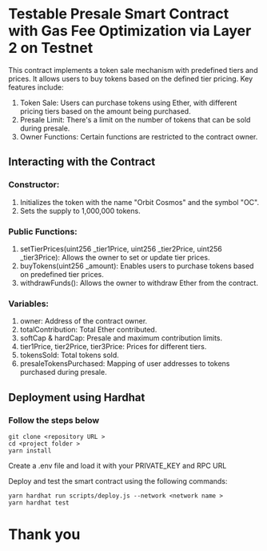 # Testable Presale Smart Contract with Gas Fee Optimization via Layer 2 on Testnet

This contract implements a token sale mechanism with predefined tiers and prices. It allows users to buy tokens based on the defined tier pricing. Key features include:

1. Token Sale: Users can purchase tokens using Ether, with different pricing tiers based on the amount being purchased.
2. Presale Limit: There's a limit on the number of tokens that can be sold during presale.
3. Owner Functions: Certain functions are restricted to the contract owner.

## Interacting with the Contract

### Constructor:

1. Initializes the token with the name "Orbit Cosmos" and the symbol "OC".
2. Sets the supply to 1,000,000 tokens.

### Public Functions:

1. setTierPrices(uint256 \_tier1Price, uint256 \_tier2Price, uint256 \_tier3Price): Allows the owner to set or update tier prices.
2. buyTokens(uint256 \_amount): Enables users to purchase tokens based on predefined tier prices.
3. withdrawFunds(): Allows the owner to withdraw Ether from the contract.

### Variables:

1. owner: Address of the contract owner.
2. totalContribution: Total Ether contributed.
3. softCap & hardCap: Presale and maximum contribution limits.
4. tier1Price, tier2Price, tier3Price: Prices for different tiers.
5. tokensSold: Total tokens sold.
6. presaleTokensPurchased: Mapping of user addresses to tokens purchased during presale.

## Deployment using Hardhat

### Follow the steps below

```shell
git clone <repository URL >
cd <project folder >
yarn install
```

Create a .env file and load it with your PRIVATE_KEY and RPC URL

Deploy and test the smart contract using the following commands:

```shell
yarn hardhat run scripts/deploy.js --network <network name >
yarn hardhat test
```

# Thank you
